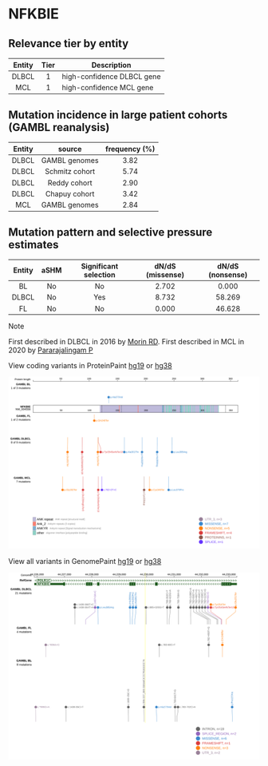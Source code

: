 # NFKBIE

## Relevance tier by entity

|Entity|Tier|Description               |
|:------:|:----:|--------------------------|
|DLBCL |1   |high-confidence DLBCL gene|
|MCL   |1   |high-confidence MCL gene  |

## Mutation incidence in large patient cohorts (GAMBL reanalysis)

|Entity|source        |frequency (%)|
|:------:|:--------------:|:-------------:|
|DLBCL |GAMBL genomes |3.82         |
|DLBCL |Schmitz cohort|5.74         |
|DLBCL |Reddy cohort  |2.90         |
|DLBCL |Chapuy cohort |3.42         |
|MCL   |GAMBL genomes |2.84         |

## Mutation pattern and selective pressure estimates

|Entity|aSHM|Significant selection|dN/dS (missense)|dN/dS (nonsense)|
|:------:|:----:|:---------------------:|:----------------:|:----------------:|
|BL    |No  |No                   |2.702           | 0.000          |
|DLBCL |No  |Yes                  |8.732           |58.269          |
|FL    |No  |No                   |0.000           |46.628          |


> [!NOTE]
> First described in DLBCL in 2016 by [Morin RD](https://pubmed.ncbi.nlm.nih.gov/26647218). First described in MCL in 2020 by [Pararajalingam P](https://pubmed.ncbi.nlm.nih.gov/32160292)


View coding variants in ProteinPaint [hg19](https://morinlab.github.io/LLMPP/GAMBL/NFKBIE_protein.html)  or [hg38](https://morinlab.github.io/LLMPP/GAMBL/NFKBIE_protein_hg38.html)

![image](images/proteinpaint/NFKBIE_NM_004556.svg)

View all variants in GenomePaint [hg19](https://morinlab.github.io/LLMPP/GAMBL/NFKBIE.html)  or [hg38](https://morinlab.github.io/LLMPP/GAMBL/NFKBIE_hg38.html)

![image](images/proteinpaint/NFKBIE.svg)

